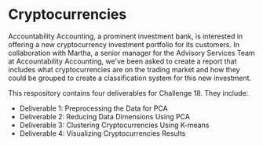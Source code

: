 # Cryptocurrencies

Accountability Accounting, a prominent investment bank, is interested in offering a new cryptocurrency investment portfolio for its customers. In collaboration with Martha, a senior manager for the Advisory Services Team at Accountability Accounting, we've been asked to create a report that includes what cryptocurrencies are on the trading market and how they could be grouped to create a classification system for this new investment. 

This respository contains four deliverables for Challenge 18. They include: 

- Deliverable 1: Preprocessing the Data for PCA
- Deliverable 2: Reducing Data Dimensions Using PCA
- Deliverable 3: Clustering Cryptocurrencies Using K-means
- Deliverable 4: Visualizing Cryptocurrencies Results
